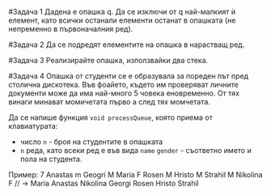 #Задача 1
Дадена е опашка q. Да се изключи от q най-малкият ѝ елемент, като всички останали елементи останат в опашката (не
непременно в първоначалния ред).

#Задача 2
Да се подредят елементите на опашка в нарастващ ред.

#Задача 3
Реализирайте опашка, използвайки два стека.

#Задача 4
Опашка от студенти се е образувала за пореден път пред столична дискотека. Във фоайето, където им
проверяват личните документи може да има най-много 5 човека еновременно. От тях винаги минават
момичетата първо а след тях момчетата.

Да се напише функция `void processQueue`, която приема от клавиатурата:
* число `n` - броя на студентите в опашката
* `n` реда, като всеки ред е във вида `name` `gender` - съответно името и пола на студента.

Пример:
7
Anastas m
Geogri M
Maria F
Rosen M
Hristo M
Strahil M
Nikolina F
// -> Maria Anastas Nikolina Georgi Rosen Hristo Strahil
